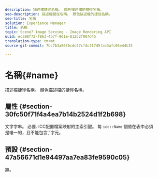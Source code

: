 ```yaml
---
description: 描述檔捷徑名稱。 顏色描述檔的捷徑名稱。
seo-description: 描述檔捷徑名稱。 顏色描述檔的捷徑名稱。
seo-title: 名稱
solution: Experience Manager
title: 名稱
topic: Scene7 Image Serving - Image Rendering API
uuid: eca98f72-f863-4b7f-961e-81252f907d45
translation-type: tm+mt
source-git-commit: 7bc7b3a86fbcdc57cfdc31745fae3afc06e44b15

---
```



# 名稱{#name}

描述檔捷徑名稱。 顏色描述檔的捷徑名稱。

## 屬性 {#section-30fc50f71f4a4ea7b14b2524d1f2b698}

文字字串。 必要. ICC配置檔案映射的主索引鍵。 每 `icc::Name` 個值在表中必須是唯一的，且不能包含&#39;,&#39;字元。

## 預設 {#section-47a56671d1e94497aa7ea83fe9590c05}

無。
